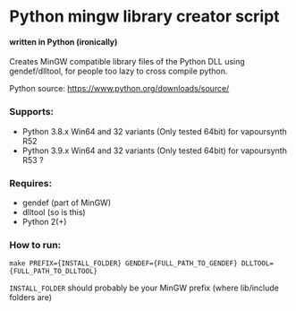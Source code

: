# Python mingw library creator script
#### written in Python (ironically)

Creates MinGW compatible library files of the Python DLL using gendef/dlltool, for people too lazy to cross compile python.

Python source: https://www.python.org/downloads/source/

### Supports:
 - Python 3.8.x Win64 and 32 variants (Only tested 64bit) for vapoursynth R52
 - Python 3.9.x Win64 and 32 variants (Only tested 64bit) for vapoursynth R53 ?

### Requires: 
 - gendef (part of MinGW)
 - dlltool (so is this)
 - Python 2(+)

### How to run:

    make PREFIX={INSTALL_FOLDER} GENDEF={FULL_PATH_TO_GENDEF} DLLTOOL={FULL_PATH_TO_DLLTOOL}
	
`INSTALL_FOLDER` should probably be your MinGW prefix (where lib/include folders are)
